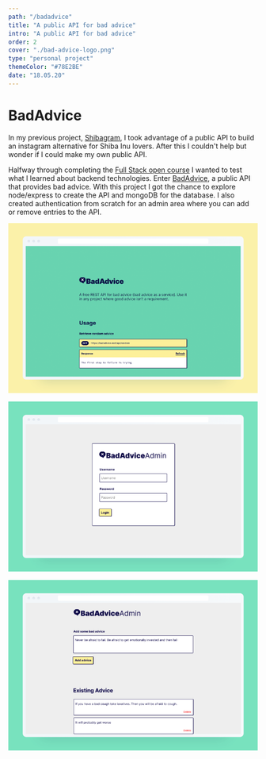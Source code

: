 ```yaml
---
path: "/badadvice"
title: "A public API for bad advice"
intro: "A public API for bad advice"
order: 2
cover: "./bad-advice-logo.png"
type: "personal project"
themeColor: "#78E2BE"
date: "18.05.20"
---
```


# BadAdvice

In my previous project, [Shibagram](/shibagram), I took advantage of a public API to build an instagram alternative for Shiba Inu lovers. After this I couldn't help but wonder if I could make my own public API.

Halfway through completing the [Full Stack open course](https://fullstackopen.com/en/) I wanted to test what I learned about backend technologies. Enter [BadAdvice](https://badadvice.rest/), a public API that provides bad advice. With this project I got the chance to explore node/express to create the API and mongoDB for the database. I also created authentication from scratch for an admin area where you can add or remove entries to the API.

![Bad Advice ](main-screen-mockup.png)

![Login screen](login-mockup.png)

![Dashboard screen](dashboard-mockup.png)
